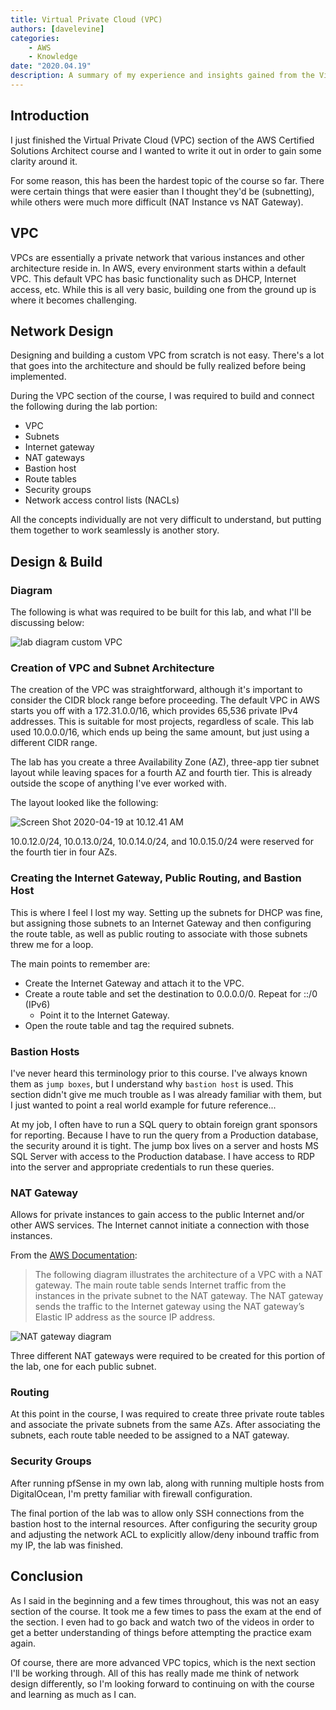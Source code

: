 ```yaml
---
title: Virtual Private Cloud (VPC)
authors: [davelevine]
categories:
    - AWS
    - Knowledge
date: "2020.04.19"
description: A summary of my experience and insights gained from the Virtual Private Cloud (VPC) section of the AWS Certified Solutions Architect course.
---
```


<!--markdownlint-disable-->

## Introduction

I just finished the Virtual Private Cloud (VPC) section of the AWS Certified Solutions Architect course and I wanted to write it out in order to gain some clarity around it.

For some reason, this has been the hardest topic of the course so far. There were certain things that were easier than I thought they'd be (subnetting), while others were much more difficult (NAT Instance vs NAT Gateway).

<!-- more -->

## VPC

VPCs are essentially a private network that various instances and other architecture reside in. In AWS, every environment starts within a default VPC. This default VPC has basic functionality such as DHCP, Internet access, etc. While this is all very basic, building one from the ground up is where it becomes challenging.

## Network Design

Designing and building a custom VPC from scratch is not easy. There's a lot that goes into the architecture and should be fully realized before being implemented.

During the VPC section of the course, I was required to build and connect the following during the lab portion:

* VPC
* Subnets
* Internet gateway
* NAT gateways
* Bastion host
* Route tables
* Security groups
* Network access control lists (NACLs)

All the concepts individually are not very difficult to understand, but putting them together to work seamlessly is another story.

## Design & Build

### Diagram

The following is what was required to be built for this lab, and what I'll be discussing below:

<Image src="https://cdn.levine.io/uploads/images/gallery/2022-09//04/lab_diagram_customvpc.png" alt="lab diagram custom VPC" />

### Creation of VPC and Subnet Architecture

The creation of the VPC was straightforward, although it's important to consider the CIDR block range before proceeding. The default VPC in AWS starts you off with a 172.31.0.0/16, which provides 65,536 private IPv4 addresses. This is suitable for most projects, regardless of scale. This lab used 10.0.0.0/16, which ends up being the same amount, but just using a different CIDR range.

The lab has you create a three Availability Zone (AZ), three-app tier subnet layout while leaving spaces for a fourth AZ and fourth tier. This is already outside the scope of anything I've ever worked with.

The layout looked like the following:

<Image src="https://cdn.levine.io/uploads/images/gallery/2022-09//04/Screen-Shot-2020-04-19-at-10.12.41-AM.png" alt="Screen Shot 2020-04-19 at 10.12.41 AM" />

10.0.12.0/24, 10.0.13.0/24, 10.0.14.0/24, and 10.0.15.0/24 were reserved for the fourth tier in four AZs.

### Creating the Internet Gateway, Public Routing, and Bastion Host

This is where I feel I lost my way. Setting up the subnets for DHCP was fine, but assigning those subnets to an Internet Gateway and then configuring the route table, as well as public routing to associate with those subnets threw me for a loop.

The main points to remember are:

* Create the Internet Gateway and attach it to the VPC.
* Create a route table and set the destination to 0.0.0.0/0. Repeat for ::/0 (IPv6)
  * Point it to the Internet Gateway.
* Open the route table and tag the required subnets.

### Bastion Hosts

I've never heard this terminology prior to this course. I've always known them as `jump boxes`, but I understand why `bastion host` is used. This section didn't give me much trouble as I was already familiar with them, but I just wanted to point a real world example for future reference...

At my job, I often have to run a SQL query to obtain foreign grant sponsors for reporting. Because I have to run the query from a Production database, the security around it is tight. The jump box lives on a server and hosts MS SQL Server with access to the Production database. I have access to RDP into the server and appropriate credentials to run these queries.

### NAT Gateway

Allows for private instances to gain access to the public Internet and/or other AWS services. The Internet cannot initiate a connection with those instances.

From the [AWS Documentation](https://docs.aws.amazon.com/vpc/latest/userguide/vpc-nat-gateway.html):

> The following diagram illustrates the architecture of a VPC with a NAT gateway. The main route table sends Internet traffic from the instances in the private subnet to the NAT gateway. The NAT gateway sends the traffic to the Internet gateway using the NAT gateway’s Elastic IP address as the source IP address.

<Image src="https://cdn.levine.io/uploads/images/gallery/2022-09//04/nat-gateway-diagram.png" alt="NAT gateway diagram" />

Three different NAT gateways were required to be created for this portion of the lab, one for each public subnet.

### Routing

At this point in the course, I was required to create three private route tables and associate the private subnets from the same AZs. After associating the subnets, each route table needed to be assigned to a NAT gateway.

### Security Groups

After running pfSense in my own lab, along with running multiple hosts from DigitalOcean, I'm pretty familiar with firewall configuration.

The final portion of the lab was to allow only SSH connections from the bastion host to the internal resources. After configuring the security group and adjusting the network ACL to explicitly allow/deny inbound traffic from my IP, the lab was finished.

## Conclusion

As I said in the beginning and a few times throughout, this was not an easy section of the course. It took me a few times to pass the exam at the end of the section. I even had to go back and watch two of the videos in order to get a better understanding of things before attempting the practice exam again.

Of course, there are more advanced VPC topics, which is the next section I'll be working through. All of this has really made me think of network design differently, so I'm looking forward to continuing on with the course and learning as much as I can.
